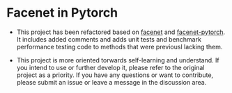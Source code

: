 # Facenet in Pytorch 

* This project has been refactored based on [facenet](https://github.com/davidsandberg/facenet) and [facenet-pytorch](https://github.com/timesler/facenet-pytorch). It includes added comments and adds unit tests and benchmark performance testing code to methods that were previousl lacking them. 

* This project is more oriented torwards self-learning and understand. If you intend to use or further develop it, please refer to the original project as a priority. If you have any questions or want to contribute, please submit an issue or leave a message in the discussion area. 